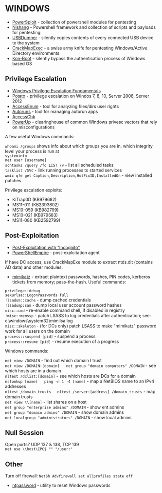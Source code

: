 # WINDOWS

* [PowerSploit](https://github.com/PowerShellMafia/PowerSploit) - collection of powershell modules for pentesting
* [Nishang](https://github.com/samratashok/nishang) - Powershell framework and collection of scripts and payloads for pentesting
* [USBDumper](http://www.secuobs.com/USBDumper.rar) - silently copies contents of every connected USB device to the system
* [CrackMapExec](https://github.com/byt3bl33d3r/CrackMapExec) - a swiss army knife for pentesting Windows/Active Directory environments
* [Kon-Boot](http://www.piotrbania.com/all/kon-boot/) - silently bypass the authentication process of Windows based OS

Privilege Escalation
--------------------

* [Windows Privilege Escalation Fundamentals](http://www.fuzzysecurity.com/tutorials/16.html)
* [Potato](https://github.com/foxglovesec/Potato) - privilege escalation on Windos 7, 8, 10, Server 2008, Server 2012
* [AccessEnum](https://technet.microsoft.com/en-us/sysinternals/bb897332.aspx) - tool for analyzing files/dirs user rights
* [Autoruns](http://technet.microsoft.com/en-us/sysinternals/bb963902.aspx ) - tool for managing autorun apps
* [AccessChk](https://technet.microsoft.com/en-us/sysinternals/bb664922.aspx)
* [PowerUp](https://github.com/PowerShellMafia/PowerSploit/tree/master/Privesc) - clearinghouse of common Windows privesc vectors that rely on misconfigurations  

A few useful Windows commands:  

`whoami /groups` shows info about which groups you are in, which integrity level your process is run at  
`systeminfo`  
`net user [username]`  
`schtasks /query /fo LIST /v` - list all scheduled tasks  
`tasklist /SVC` - link running processes to started services  
`wmic qfe get Caption,Description,HotFixID,InstalledOn` - view installed patches

Privilege escalation exploits:

* KiTrap0D (KB979682)
* MS11-011 (KB2393802)
* MS10-059 (KB982799)
* MS10-021 (KB979683)
* MS11-080 (KB2592799)


Post-Exploitation
-----------------

* [Post-Exploitation with "Incognito"](http://hardsec.net/post-exploitation-with-incognito/?lang=en)
* [PowerShellEmpire](https://github.com/powershellempire/empire) - post-exploitation agent  

If have DC access, use CrackMapExe module to extract ntds.dit (contains AD data) and other modules.  

* [mimikatz](https://github.com/gentilkiwi/mimikatz) - extract plaintext passwords, hashes, PIN codes, kerberos tickets from memory; pass-the-hash. Useful commands:  

`privilege::debug`  
`sekurlsa::LogonPasswords full`  
`!lsadum::cache` - dump cached credentials  
`!lsadump:sam` - dump local user account password hashes  
`misc::cmd` - re-enable command shell, if disabled in registry  
`!misc::memssp` - patch LSASS to log credentials after authentication; see: c:\windows\system32\mimilsa.log  
`misc::skeleton` - (for DCs only) patch LSASS to make "mimikatz" password work for all users on the domain  
`process::suspend [pid]` - suspend a process  
`process::resume [pid]` - resume execution of a progress  

Windows commands:  

`net view /DOMAIN` - find out which domain I trust  
`net view /DOMAIN:[domain]  
net group "domain computers" /DOMAIN` - see which hosts are in a domain  
`nltest /dclist:[domain]` - see which hosts are DCs for a domain  
`nslookup [name]  
ping -n 1 -4 [name]` - map a NetBIOS name to an IPv4 addresses  
`nltest /domain_trusts  
nltest /server:[address] /domain_trusts` - map domain trusts  
`net view \\[name]` - list shares on a host  
`net group "enterprise admins" /DOMAIN` - show ent admins  
`net group "domain admins" /DOMAIN` - show domain admins  
`net localgroup "administrators" /DOMAIN` - show local admins  

Null Session
------------

Open ports? UDP 137 & 138, TCP 139  
`net use \\host\IPC$ "" "/user:"`

Other
-----

Turn off firewall: `NetSh Advfirewall set allprofiles state off`  
* [ntpassword](http://pogostick.net/~pnh/ntpasswd/) - utility to reset Windows passwords

